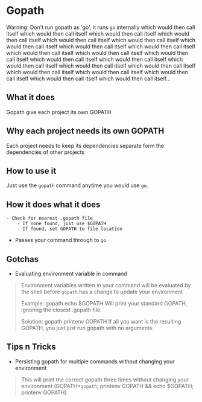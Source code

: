 Gopath
======

Warning: Don't run gopath as 'go', it runs `go` internally which would then call itself which would then call itself which would then call itself which would then call itself which would then call itself which would then call itself which would then call itself which would then call itself which would then call itself which would then call itself which would then call itself which would then call itself which would then call itself which would then call itself which would then call itself which would then call itself which would then call itself which would then call itself which would then call itself which would then call itself which would then call itself which would then call itself...

What it does
------------
Gopath give each project its own GOPATH

Why each project needs its own GOPATH
-------------------------------------
Each project needs to keep its dependencies separate form the dependencies of other projects

How to use it
-------------
Just use the `gopath` command anytime you would use `go`.

How it does what it does
------------------------
	- Check for nearest .gopath file
		- If none found, just use $GOPATH
		- If found, set GOPATH to file location
  - Passes your command through to `go`

Gotchas
-------

 - Evaluating environment variable in command

 > Environment variables written in your command will be evaluated by the shell before `gopath` has a change to update your environment
 > 
 > Example: gopath echo $GOPATH
 > Will print your standard GOPATH, ignoring the closest .gopath file.
 > 
 > Solution: gopath printenv GOPATH
 > If all you want is the resulting GOPATH, you just just run gopath with no arguments.

Tips n Tricks
-------------

 - Persisting gopath for multiple commands without changing your environment

 > This will print the correct gopath three times without changing your environment
 > (GOPATH=`gopath`; printenv GOPATH && echo $GOPATH; printenv GOPATH)
